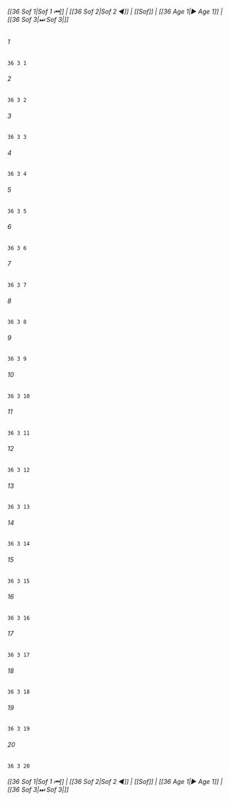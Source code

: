 
###### [[36 Sof 1|Sof 1 ⏮]] | [[36 Sof 2|Sof 2 ◀]] | [[Sof]] | [[36 Age 1|▶ Age 1]] | [[36 Sof 3|⏭ Sof 3|]]

###### 1
``` verse
36 3 1 
```
###### 2
``` verse
36 3 2 
```
###### 3
``` verse
36 3 3 
```
###### 4
``` verse
36 3 4 
```
###### 5
``` verse
36 3 5 
```
###### 6
``` verse
36 3 6 
```
###### 7
``` verse
36 3 7 
```
###### 8
``` verse
36 3 8 
```
###### 9
``` verse
36 3 9 
```
###### 10
``` verse
36 3 10 
```
###### 11
``` verse
36 3 11 
```
###### 12
``` verse
36 3 12 
```
###### 13
``` verse
36 3 13 
```
###### 14
``` verse
36 3 14 
```
###### 15
``` verse
36 3 15 
```
###### 16
``` verse
36 3 16 
```
###### 17
``` verse
36 3 17 
```
###### 18
``` verse
36 3 18 
```
###### 19
``` verse
36 3 19 
```
###### 20
``` verse
36 3 20 
```

###### [[36 Sof 1|Sof 1 ⏮]] | [[36 Sof 2|Sof 2 ◀]] | [[Sof]] | [[36 Age 1|▶ Age 1]] | [[36 Sof 3|⏭ Sof 3|]]

